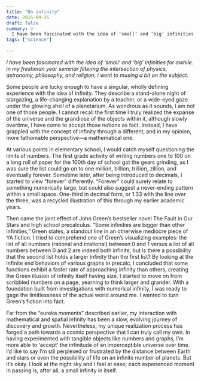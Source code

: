 ```yaml
---
title: "On infinity"
date: 2015-09-25
draft: false
summary: >
  I have been fascinated with the idea of ‘small’ and ‘big’ infinities for awhile.
tags: ["science"]
 
---
```



*I have been fascinated with the idea of ‘small’ and ‘big’ infinities for awhile. in my freshman year seminar filtering the intersection of physics, astronomy, philosophy, and religion, i went to musing a bit on the subject.*

Some people are lucky enough to have a singular, wholly defining experience with the idea of infinity. They describe a stand-alone night of stargazing, a life-changing explanation by a teacher, or a wide-eyed gaze under the glowing shell of a planetarium. As wondrous as it sounds, I am not one of those people. I cannot recall the first time I truly realized the expanse of the universe and the grandiose of the objects within it, although slowly overtime, I have come to accept those notions as fact. Instead, I have grappled with the concept of infinity through a different, and in my opinion, more fathomable perspective—a mathematical one.

At various points in elementary school, I would catch myself questioning the limits of numbers. The first grade activity of writing numbers one to 100 on a long roll of paper for the 100th day of school got the gears grinding, as I was sure the list could go on to one million, billion, trillion, zillion, and eventually forever. Sometime later, after being introduced to decimals, I started to view “forever” differently. “Forever” could surely relate to something numerically large, but could also suggest a never-ending pattern within a small space. One-third in decimal form, or 1.33 with the line over the three, was a recycled illustration of this through my earlier academic years.

Then came the joint effect of John Green’s bestseller novel The Fault in Our Stars and high school precalculus. “Some infinities are bigger than other infinities,” Green states, a standout line in an otherwise mediocre piece of YA fiction. I tried to comprehend one of Green’s visualizing examples: the list of all numbers (rational and irrational) between 0 and 1 versus a list of all numbers between 0 and 2 are indeed both infinite, but is there a possibility that the second list holds a larger infinity than the first list? By looking at the infinite end behaviors of various graphs in precalc, I concluded that some functions exhibit a faster rate of approaching infinity than others, creating the Green illusion of infinity itself having size. I started to move on from scribbled numbers on a page, yearning to think larger and grander. With a foundation built from investigations with numerical infinity, I was ready to gage the limitlessness of the actual world around me. I wanted to turn Green’s fiction into fact.

Far from the “eureka moments” described earlier, my interaction with mathematical and spatial infinity has been a slow, evolving journey of discovery and growth. Nevertheless, my unique realization process has forged a path towards a cosmic perspective that I can truly call my own. In having experimented with tangible objects like numbers and graphs, I’m more able to ‘accept’ the infinitude of an imperceptible universe over time. I’d like to say I’m stil perplexed or frustrated by the distance between Earth and stars or even the possibility of life on an infinite number of planets. But it’s okay. I look at the night sky and I feel at ease; each experienced moment in passing is, after all, a small infinity in itself.
